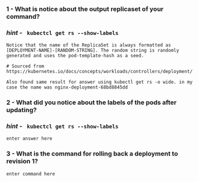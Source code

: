 ### 1 - What is notice about the output replicaset of your command?
### *hint* - ``` kubectcl get rs --show-labels```

```
Notice that the name of the ReplicaSet is always formatted as [DEPLOYMENT-NAME]-[RANDOM-STRING]. The random string is randomly generated and uses the pod-template-hash as a seed.

# Sourced from https://kubernetes.io/docs/concepts/workloads/controllers/deployment/

Also found same result for answer using kubectl get rs -o wide. in my case the name was nginx-deployment-68bd8845dd
```

### 2 - What did you notice about the labels of the pods after updating?
### *hint* - ``` kubectcl get rs --show-labels```

```
enter answer here
```

### 3 - What is the command for rolling back a deployment to revision 1?

```
enter command here
```
